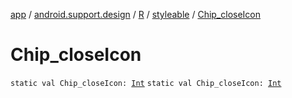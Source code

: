 [app](../../../index.md) / [android.support.design](../../index.md) / [R](../index.md) / [styleable](index.md) / [Chip_closeIcon](./-chip_close-icon.md)

# Chip_closeIcon

`static val Chip_closeIcon: `[`Int`](https://kotlinlang.org/api/latest/jvm/stdlib/kotlin/-int/index.html)
`static val Chip_closeIcon: `[`Int`](https://kotlinlang.org/api/latest/jvm/stdlib/kotlin/-int/index.html)